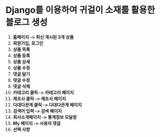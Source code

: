 # Django를 이용하여 귀걸이 소재를 활용한 블로그 생성 

1. **홈페이지 -> 최신 게시된 3개 상품**
2. **회원가입, 로그인**
3. **상품 목록**
4. **상품 등록**
5. **상품 상세**
6. **상품 수정**
7. **댓글 달기**
8. **댓글 수정**
9. **댓글 삭제**
10. **카테고리 클릭 -> 카테고리 페이지**
11. **제조사 클릭 -> 제조사 페이지**
12. **다대다관계 클릭 -> 다대다관계 페이지**
13. **검색어 입력 -> 검색 페이지**
14. **회사소개페이지 -> 통계정보 모달창**
15. **My 페이지 -> 사용자 댓글**
16. **선택 사항**
